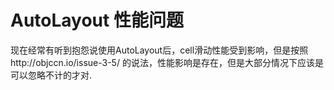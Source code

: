 # AutoLayout 性能问题

现在经常有听到抱怨说使用AutoLayout后，cell滑动性能受到影响，但是按照http://objccn.io/issue-3-5/ 的说法，性能影响是存在，但是大部分情况下应该是可以忽略不计的才对.